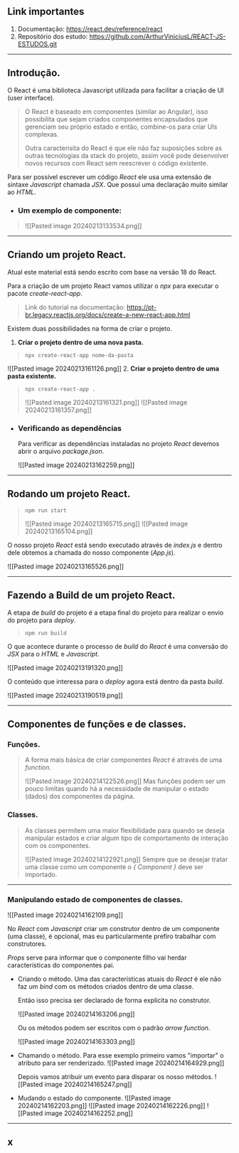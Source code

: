 ## Link importantes

1. Documentação: https://react.dev/reference/react
3. Repositório dos estudo: https://github.com/ArthurViniciusL/REACT-JS-ESTUDOS.git
---
## Introdução.
O React é uma biblioteca Javascript utilizada para facilitar a criação de UI (user interface).
> 
> O React é baseado em componentes (similar ao Angular), isso possibilita que sejam  criados componentes encapsulados que gerenciam seu próprio estado e então, combine-os para criar UIs complexas.
> 
> Outra caracterisita do React é que ele não faz suposições sobre as outras tecnologias da stack do projeto, assim você pode desenvolver novos recursos com React sem reescrever o código existente.

Para ser possível escrever um código _React_ ele usa uma extensão de sintaxe _Javascript_ chamada _JSX_. Que possui uma declaração muito similar ao _HTML_.

- ### Um exemplo de componente:
> ![[Pasted image 20240213133534.png]]
----
## Criando um projeto React.
Atual este material está sendo escrito com base na versão 18 do React.

Para a criação de um projeto React vamos utilizar o _npx_ para executar o pacote _create-react-app_.

> Link do tutorial na documentação: https://pt-br.legacy.reactjs.org/docs/create-a-new-react-app.html

Existem duas possibilidades na forma de criar o projeto.
1. **Criar o projeto dentro de uma nova pasta.**
>```
>npx create-react-app nome-da-pasta
>```
![[Pasted image 20240213161126.png]]
2. **Criar o projeto dentro de uma pasta existente.**
> ```
> npx create-react-app .
> ```
> ![[Pasted image 20240213161321.png]]
> ![[Pasted image 20240213161357.png]]

- ### Verificando as dependências
	Para verificar as dependências instaladas no projeto _React_ devemos abrir o arquivo _package.json_.
	
	![[Pasted image 20240213162259.png]]

---
## Rodando um projeto React.
> ```
> npm run start
> ```
> ![[Pasted image 20240213165715.png]]
> ![[Pasted image 20240213165104.png]]

O nosso projeto _React_ está sendo executado através de _index.js_ e dentro dele obtemos a chamada do nosso componente (_App.js_).

![[Pasted image 20240213165526.png]]

---
## Fazendo a Build de um projeto React.
A etapa de _build_ do projeto é a etapa final do projeto para realizar o  envio do projeto para _deploy_.

>```
>npm run build
>```

O que acontece durante o processo de _build_ do _React_ é uma conversão do _JSX_ para o _HTML_ e _Javascript_.

![[Pasted image 20240213191320.png]]

O conteúdo que interessa para o _deploy_ agora está dentro da pasta _build_. 

![[Pasted image 20240213190519.png]]

---
## Componentes de funções e de classes.

### Funções.
> A forma mais básica de criar componentes _React_ é através de uma _function_.
> 
> ![[Pasted image 20240214122526.png]]
> Mas funções podem ser um pouco limitas quando há a necessidade de manipular o estado (dados) dos componentes da página.

### Classes.
> As classes permitem uma maior flexibilidade para quando se deseja manipular estados e criar algum tipo de comportamento de interação com os componentes.
> 
> ![[Pasted image 20240214122921.png]]
> Sempre que se desejar tratar uma classe como um componente o _{ Component }_ deve ser importado.
---
### Manipulando estado de componentes de classes.

![[Pasted image 20240214162109.png]]

No _React_ com _Javascript_ criar um construtor dentro de um componente (uma classe), é opcional, mas eu particularmente prefiro trabalhar com construtores.

_Props_ serve para informar que o componente filho vai herdar características do componentes pai.

- Criando o método.
	Uma das características atuais do _React_ é ele não faz um _bind_ com os métodos criados dentro de uma classe. 
	
	Então isso precisa ser declarado de forma explicita no construtor.
	
	![[Pasted image 20240214163206.png]]
	
	
	Ou os métodos podem ser escritos com o padrão _arrow function_.
	
	![[Pasted image 20240214163303.png]]
- Chamando o método.
	Para esse exemplo primeiro vamos "importar" o atributo para ser renderizado.
	![[Pasted image 20240214164929.png]]
	
	Depois vamos atribuir um evento para disparar os nosso métodos.
	![[Pasted image 20240214165247.png]]
- Mudando o estado do componente.
	![[Pasted image 20240214162203.png]]
	![[Pasted image 20240214162226.png]]
	![[Pasted image 20240214162252.png]]

---
## x